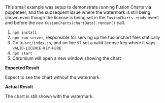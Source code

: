 This small example was setup to demonstrate running Fusion Charts via puppeteer, and the subsequent issue where the watermark is still being shown even though the license is being set in the `FusionCharts.ready` event and before the `new FusionCharts(chartData).render()` call.

1. `npm install`
2. `npm run server`, responsible for serving up the fusionchart files statically
3. Go to `src/index.js`, and on line `97` set a valid license key where it says `VALID-LICENCE-KEY-HERE`
4. `npm start`
5. Chromium will open a new window showing the chart

**Expected Result**

Expect to see the chart without the watermark.

**Actual Result**

The chart is still shown with the watermark.